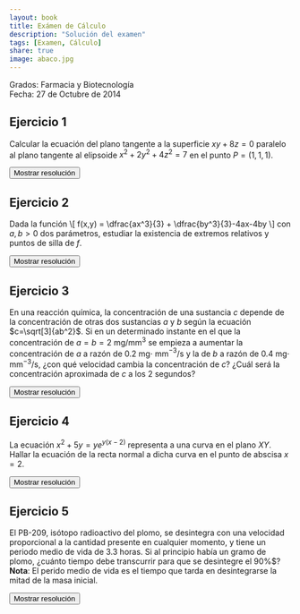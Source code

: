 ```yaml
---
layout: book
title: Exámen de Cálculo
description: "Solución del examen"
tags: [Examen, Cálculo]
share: true
image: abaco.jpg
---
```


Grados: Farmacia y Biotecnología  
Fecha: 27 de Octubre de 2014

## Ejercicio 1
Calcular la ecuación del plano tangente a la superficie $xy+8z=0$ paralelo al plano tangente al elipsoide $x^2+2y^2+4z^2=7$ en el punto $P=(1, 1, 1)$.

<div><button class="resolution">Mostrar resolución</button></div>
<div id="resolution" class="center" style="display: none">
<iframe width="640" height="360" src="//www.youtube.com/embed/2_OA0GmIZs8" frameborder="0" allowfullscreen></iframe>
</div>

## Ejercicio 2
Dada la función
\\[
f(x,y) = \dfrac{ax^3}{3} + \dfrac{by^3}{3}-4ax-4by
\\]
con $a,b>0$ dos parámetros, estudiar la existencia de extremos relativos y puntos de silla de $f$.

<div><button class="resolution">Mostrar resolución</button></div>
<div id="resolution" class="center" style="display: none">
<iframe width="640" height="360" src="//www.youtube.com/embed/3SXN3rX-w0Y" frameborder="0" allowfullscreen></iframe>
</div>

## Ejercicio 3
En una reacción química, la concentración de una sustancia $c$ depende de la concentración de otras dos sustancias $a$ y $b$ según la ecuación $c=\sqrt[3]{ab^2}$. Si en un determinado instante en el que la concentración de $a=b=2$ mg/mm$^3$ se empieza a aumentar la concentración de $a$ a razón de $0.2$ mg$\cdot$ mm$^{-3}$/s y la de $b$ a razón de $0.4$ mg$\cdot$ mm$^{-3}$/s, ¿con qué velocidad cambia la concentración de $c$? ¿Cuál será la concentración aproximada de $c$ a los 2 segundos?

<div><button class="resolution">Mostrar resolución</button></div>
<div id="resolution" class="center" style="display: none">
<iframe width="640" height="360" src="//www.youtube.com/embed/_VrG135B96s" frameborder="0" allowfullscreen></iframe>
</div>

## Ejercicio 4
La ecuación $x^2+5y=ye^{y(x-2)}$ representa a una curva en el plano $XY$. Hallar la ecuación de la recta normal a dicha curva en el punto de abscisa $x=2$.

<div><button class="resolution">Mostrar resolución</button></div>
<div id="resolution" class="center" style="display: none">
<iframe width="640" height="360" src="//www.youtube.com/embed/jcwpIn0K_Ag" frameborder="0" allowfullscreen></iframe>
</div>

## Ejercicio 5
El PB-209, isótopo radioactivo del plomo, se desintegra con una velocidad proporcional a la cantidad presente en cualquier momento, y tiene un periodo medio de vida de $3.3$ horas. Si al principio había un gramo de plomo, ¿cuánto tiempo debe transcurrir para que se desintegre el  90%$?  
**Nota**: El perido medio de vida es el tiempo que tarda en desintegrarse la mitad de la masa inicial.

<div><button class="resolution">Mostrar resolución</button></div>
<div id="resolution" class="center" style="display: none">
<iframe width="640" height="360" src="//www.youtube.com/embed/LkFo8yuRVW8" frameborder="0" allowfullscreen></iframe>
</div>
